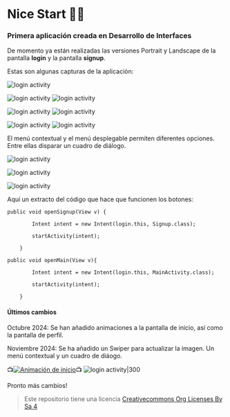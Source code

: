 # Nice Start  :rocket::rocket:

### Primera aplicación creada en Desarrollo de Interfaces


De momento ya están realizadas las versiones Portrait y Landscape de la pantalla **login** y la pantalla **signup**.

Estas son algunas capturas de la aplicación:


![login activity](img/cap1.png)

![login activity](img/cap2.PNG)
![login activity](img/cap3.PNG)

![login activity](img/cap4.PNG)
![login activity](img/cap5.png)

![login activity](img/Cap6.PNG)
![login activity](img/Cap7.PNG)

El menú contextual y el menú desplegable permiten diferentes opciones. 
Entre ellas disparar un cuadro de diálogo.

![login activity](img/Cap8.PNG)

![login activity](img/Cap9.PNG)

![login activity](img/Cap10.PNG)



Aquí un extracto del código que hace que funcionen los botones:


```
public void openSignup(View v) {

        Intent intent = new Intent(login.this, Signup.class);
        
        startActivity(intent);
        
    }
```

```
public void openMain(View v){
    
        Intent intent = new Intent(login.this, MainActivity.class);
        
        startActivity(intent);
        
    } 
```

#### Últimos cambios

Octubre 2024: Se han añadido animaciones a la pantalla de inicio, así como la pantalla de perfil.

Noviembre 2024: Se ha añadido un Swiper para actualizar la imagen. Un menú contextual y un cuadro de diáogo.


:tv:[![Animación de inicio](https://img.youtu.be/lnR-wquu8TE/0.jpg)](https://youtu.be/lnR-wquu8TE):tv:
![login activity|300](videos/pantalla_inicio.gif)

Pronto más cambios!

>Este repositorio tiene una licencia
>[Creativecommons Org Licenses By Sa 4](http://creativecommons.org/licenses/by-sa/4.0/)

